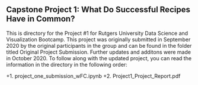 ## Capstone Project 1: What Do Successful Recipes Have in Common?
This is directory for the Project #1 for Rutgers University Data Science and Visualization Bootcamp. This project was originally submitted in September 2020 by the original participants in the group and can be found in the folder titled Original Project Submission. Further updates and additons were made in October 2020. To follow along with the updated project, you can read the information in the directory in the following order:

+1. project_one_submission_wFC.ipynb
+2. Project1_Project_Report.pdf
